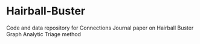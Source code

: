 # Hairball-Buster
Code and data repository for Connections Journal paper on Hairball Buster Graph Analytic Triage method
